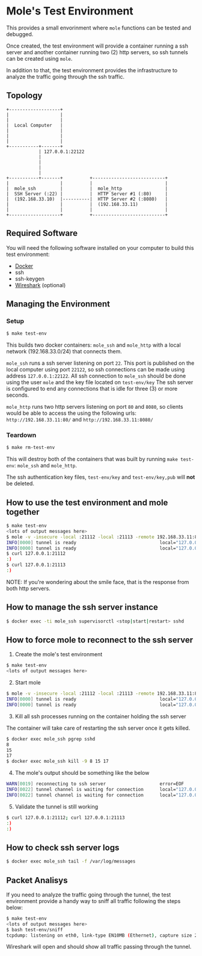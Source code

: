 # Mole's Test Environment

This provides a small envorinment where `mole` functions can be tested and
debugged.

Once created, the test environment will provide a container running a ssh
server and another container running two (2) http servers, so ssh tunnels can
be created using `mole`.

In addition to that, the test environment provides the infrastructure to
analyze the traffic going through the ssh traffic.

## Topology

```ascii
+-------------------+                                 
|                   |
|                   |
|  Local Computer   |
|                   |
|                   |
|                   |
+-----------+-------+                                 
            | 127.0.0.1:22122
            |
            |
            |
            | 
+-----------+-------+          +---------------------------+
|                   |          |                           |
|  mole_ssh         |          |  mole_http                |
|  SSH Server (:22) |          |  HTTP Server #1 (:80)     |
|  (192.168.33.10)  |----------|  HTTP Server #2 (:8080)   |
|                   |          |  (192.168.33.11)          |
|                   |          |                           |
+-------------------+          +---------------------------+
```

## Required Software

You will need the following software installed on your computer to build this
test environment:

* [Docker](https://docs.docker.com/install/)
* ssh
* ssh-keygen
* [Wireshark](https://www.wireshark.org/download.html) (optional)

## Managing the Environment

### Setup

```sh
$ make test-env
```

This builds two docker containers: `mole_ssh` and `mole_http` with a local
network (192.168.33.0/24) that connects them.

`mole_ssh` runs a ssh server listening on port `22`.
This port is published on the local computer using port `22122`, so ssh
connections can be made using address `127.0.0.1:22122`.
All ssh connection to `mole_ssh` should be done using the user `mole` and the
key file located on `test-env/key`
The ssh server is configured to end any connections that is idle for three (3)
or more seconds.

`mole_http` runs two http servers listening on port `80` and `8080`, so clients
would be able to access the using the following urls: `http://192.168.33.11:80/`
and `http://192.168.33.11:8080/`

### Teardown

```sh
$ make rm-test-env
```

This will destroy both of the containers that was built by running
`make test-env`: `mole_ssh` and `mole_http`.

The ssh authentication key files, `test-env/key` and `test-env/key,pub` will
**not** be deleted.

## How to use the test environment and mole together

```sh
$ make test-env
<lots of output messages here>
$ mole -v -insecure -local :21112 -local :21113 -remote 192.168.33.11:80 -remote 192.168.33.11:8080 -server mole@127.0.0.1:22122 -key test-env/ssh-server/keys/key -keep-alive-interval 2s
INFO[0000] tunnel is ready                               local="127.0.0.1:21113" remote="192.168.33.11:8080"
INFO[0000] tunnel is ready                               local="127.0.0.1:21112" remote="192.168.33.11:80"
$ curl 127.0.0.1:21112
:)
$ curl 127.0.0.1:21113
:)
```

NOTE: If you're wondering about the smile face, that is the response from both 
http servers.

## How to manage the ssh server instance

```sh
$ docker exec -ti mole_ssh supervisorctl <stop|start|restart> sshd
```

## How to force mole to reconnect to the ssh server

1. Create the mole's test environment

```sh
$ make test-env
<lots of output messages here>
```

2. Start mole

```sh
$ mole -v -insecure -local :21112 -local :21113 -remote 192.168.33.11:80 -remote 192.168.33.11:8080 -server mole@127.0.0.1:22122 -key test-env/ssh-server/keys/key -keep-alive-interval 2s
INFO[0000] tunnel is ready                               local="127.0.0.1:21113" remote="192.168.33.11:8080"
INFO[0000] tunnel is ready                               local="127.0.0.1:21112" remote="192.168.33.11:80"
```

3. Kill all ssh processes running on the container holding the ssh server

The container will take care of restarting the ssh server once it gets killed.

```sh
$ docker exec mole_ssh pgrep sshd
8
15
17
$ docker exec mole_ssh kill -9 8 15 17
```

4. The mole's output should be something like the below

```sh
WARN[0019] reconnecting to ssh server                    error=EOF
INFO[0022] tunnel channel is waiting for connection      local="127.0.0.1:21113" remote="192.168.33.11:8080"
INFO[0022] tunnel channel is waiting for connection      local="127.0.0.1:21112" remote="192.168.33.11:80"
```

5. Validate the tunnel is still working

```sh
$ curl 127.0.0.1:21112; curl 127.0.0.1:21113
:)
:)
```

## How to check ssh server logs

```sh
$ docker exec mole_ssh tail -f /var/log/messages
```

## Packet Analisys

If you need to analyze the traffic going through the tunnel, the test
environment provide a handy way to sniff all traffic following the steps below:

```sh
$ make test-env
<lots of output messages here>
$ bash test-env/sniff
tcpdump: listening on eth0, link-type EN10MB (Ethernet), capture size 262144 bytes
```

Wireshark will open and should show all traffic passing through the tunnel.
